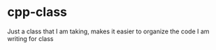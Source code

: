 # cpp-class
Just a class that I am taking, makes it easier to organize the code I am writing for class
